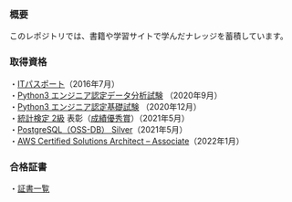 ### 概要
このレポジトリでは、書籍や学習サイトで学んだナレッジを蓄積しています。<br>

### 取得資格
・[ITパスポート](https://www3.jitec.ipa.go.jp/JitesCbt/index.html)（2016年7月）<br>
・[Python3 エンジニア認定データ分析試験](https://www.pythonic-exam.com/exam/analyist) （2020年9月）<br>
・[Python3 エンジニア認定基礎試験](https://www.pythonic-exam.com/exam/basic) （2020年12月）<br>
・[統計検定 2級](https://www.toukei-kentei.jp/about/grade2/) 表彰（[成績優秀賞](https://github.com/y-sh-ml/Books/blob/main/%E5%90%88%E6%A0%BC%E8%A8%BC%E6%9B%B8/%E7%B5%B1%E8%A8%88%E6%A4%9C%E5%AE%9A2%E7%B4%9A%20%E8%A1%A8%E5%BD%B0.pdf)）（2021年5月）<br>
・[PostgreSQL（OSS-DB） Silver](https://oss-db.jp/outline/silver)（2021年5月）<br>
・[AWS Certified Solutions Architect – Associate](https://aws.amazon.com/jp/certification/certified-solutions-architect-associate/)（2022年1月）

### 合格証書
・[証書一覧](https://github.com/y-sh-ml/Books/tree/main/%E5%90%88%E6%A0%BC%E8%A8%BC%E6%9B%B8)

